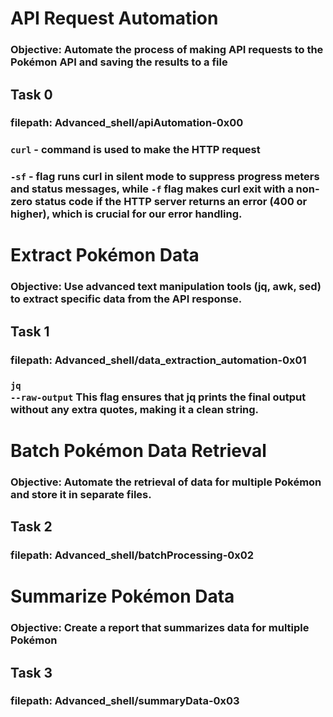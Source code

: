 # API Request Automation
### Objective: Automate the process of making API requests to the Pokémon API and saving the results to a file
## Task 0
### filepath: Advanced_shell/apiAutomation-0x00

### <code>curl</code> - command is used to make the HTTP request
### <code>-sf</code> -  flag runs curl in silent mode to suppress progress meters and status messages, while <code>-f</code> flag makes curl exit with a non-zero status code if the HTTP server returns an error (400 or higher), which is crucial for our error handling.

# Extract Pokémon Data
### Objective: Use advanced text manipulation tools (jq, awk, sed) to extract specific data from the API response.
## Task 1 
### filepath: Advanced_shell/data_extraction_automation-0x01
### <code>jq --raw-output</code> This flag ensures that jq prints the final output without any extra quotes, making it a clean string.

# Batch Pokémon Data Retrieval
### Objective: Automate the retrieval of data for multiple Pokémon and store it in separate files.
## Task 2
### filepath: Advanced_shell/batchProcessing-0x02


# Summarize Pokémon Data
### Objective: Create a report that summarizes data for multiple Pokémon
## Task 3
### filepath: Advanced_shell/summaryData-0x03
